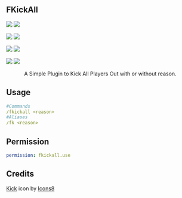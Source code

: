 ## FKickAll
[![](https://poggit.pmmp.io/shield.state/FKickAll)](https://poggit.pmmp.io/p/FKickAll)
<a href="https://poggit.pmmp.io/p/FKickAll"><img src="https://poggit.pmmp.io/shield.state/FKickAll"></a>

[![](https://poggit.pmmp.io/shield.api/FKickAll)](https://poggit.pmmp.io/p/FKickAll)
<a href="https://poggit.pmmp.io/p/FKickAll"><img src="https://poggit.pmmp.io/shield.api/FKickAll"></a>

[![](https://poggit.pmmp.io/shield.dl.total/FKickAll)](https://poggit.pmmp.io/p/FKickAll)
<a href="https://poggit.pmmp.io/p/FKickAll"><img src="https://poggit.pmmp.io/shield.dl.total/FKickAll"></a>

[![](https://poggit.pmmp.io/shield.dl/FKickAll)](https://poggit.pmmp.io/p/FKickAll)
<a href="https://poggit.pmmp.io/p/FKickAll"><img src="https://poggit.pmmp.io/shield.dl/FKickAll"></a>

<p align="center">
  A Simple Plugin to Kick All Players Out with or without reason.
</p>

## Usage
```yaml
#Commands
/fkickall <reason>
#Aliases
/fk <reason>
```
## Permission
```yaml
permission: fkickall.use
```
## Credits
<a target="_blank" href="https://icons8.com/icon/prg9GGg4vKWS/kick">Kick</a> icon by <a target="_blank" href="https://icons8.com">Icons8</a>
